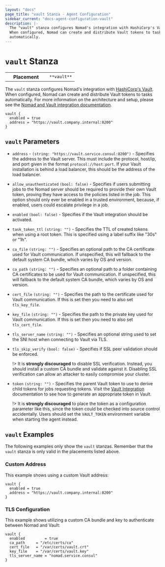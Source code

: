```yaml
---
layout: "docs"
page_title: "vault Stanza - Agent Configuration"
sidebar_current: "docs-agent-configuration-vault"
description: |-
  The "vault" stanza configures Nomad's integration with HashiCorp's Vault.
  When configured, Nomad can create and distribute Vault tokens to tasks
  automatically.
---
```


# `vault` Stanza

<table class="table table-bordered table-striped">
  <tr>
    <th width="120">Placement</th>
    <td>
      <code>**vault**</code>
    </td>
  </tr>
</table>


The `vault` stanza configures Nomad's integration with [HashiCorp's
Vault][vault]. When configured, Nomad can create and distribute Vault tokens to
tasks automatically. For more information on the architecture and setup, please
see the [Nomad and Vault integration documentation][nomad-vault].

```hcl
vault {
  enabled = true
  address = "https://vault.company.internal:8200"
}
```

## `vault` Parameters

- `address` - `(string: "https://vault.service.consul:8200")` - Specifies the
  address to the Vault server. This must include the protocol, host/ip, and port
  given in the format `protocol://host:port`. If your Vault installation is
  behind a load balancer, this should be the address of the load balancer.

- `allow_unauthenticated` `(bool: false)` - Specifies if users submitting jobs
  to the Nomad server should be required to provide their own Vault token,
  proving they have access to the policies listed in the job. This option should
  only ever be enabled in a trusted environment, because, if enabled, users
  could escalate privilege in a job.

- `enabled` `(bool: false)` - Specifies if the Vault integration should be
  activated.

- `task_token_ttl` `(string: "")` - Specifies the TTL of created tokens when
  using a root token. This is specified using a label suffix like "30s" or "1h".

- `ca_file` `(string: "")` - Specifies an optional path to the CA
  certificate used for Vault communication. If unspecified, this will fallback
  to the default system CA bundle, which varies by OS and version.

- `ca_path` `(string: "")` - Specifies an optional path to a folder
  containing CA certificates to be used for Vault communication. If unspecified,
  this will fallback to the default system CA bundle, which varies by OS and
  version.

- `cert_file` `(string: "")` - Specifies the path to the certificate used
  for Vault communication. If this is set then you need to also set
  `tls_key_file`.

- `key_file` `(string: "")` - Specifies the path to the private key used for
  Vault communication. If this is set then you need to also set `tls_cert_file`.

- `tls_server_name` `(string: "")` - Specifies an optional string used to set
  the SNI host when connecting to Vault via TLS.

- `tls_skip_verify` `(bool: false)` - Specifies if SSL peer validation should be
  enforced.

    !> It is **strongly discouraged** to disable SSL verification. Instead, you
    should install a custom CA bundle and validate against it. Disabling SSL
    verification can allow an attacker to easily compromise your cluster.

- `token` `(string: "")` - Specifies the parent Vault token to use to derive child tokens for jobs
  requesting tokens.
  Visit the [Vault Integration](/docs/vault-integration/index.html)
  documentation to see how to generate an appropriate token in Vault.

    !> It is **strongly discouraged** to place the token as a configuration
    parameter like this, since the token could be checked into source control
    accidentally. Users should set the `VAULT_TOKEN` environment variable when
    starting the agent instead.


## `vault` Examples

The following examples only show the `vault` stanzas. Remember that the
`vault` stanza is only valid in the placements listed above.

### Custom Address

This example shows using a custom Vault address:

```hcl
vault {
  enabled = true
  address = "https://vault.company.internal:8200"
}
```

### TLS Configuration

This example shows utilizing a custom CA bundle and key to authenticate between
Nomad and Vault:

```hcl
vault {
  enabled         = true
  ca_path     = "/etc/certs/ca"
  cert_file   = "/var/certs/vault.crt"
  key_file    = "/var/certs/vault.key"
  tls_server_name = "nomad.service.consul"
}
```

[vault]: https://www.vaultproject.io/ "Vault by HashiCorp"
[nomad-vault]: /docs/vault-integration/index.html "Nomad Vault Integration"
